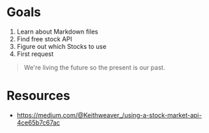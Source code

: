 # Goals
1. Learn about Markdown files
1. Find free stock API
1. Figure out which Stocks to use
1. First request

> We're living the future so
> the present is our past.

# Resources
* https://medium.com/@Keithweaver_/using-a-stock-market-api-4ce65b7c67ac
